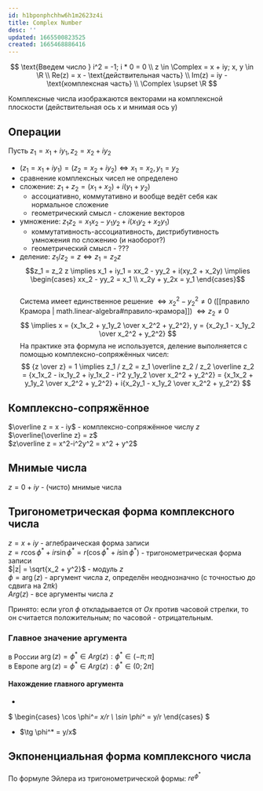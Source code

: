 ```yaml
---
id: h1bponphchhw6h1m2623z4i
title: Complex Number
desc: ''
updated: 1665500823525
created: 1665468886416
---
```


$$
\text{Введем число } i^2 = -1; i * 0 = 0 \\
z \in \Complex = x + iy; x, y \in \R \\
Re(z) = x - \text{действительная часть} \\
Im(z) = iy - \text{комплексная часть} \\
\Complex \supset \R
$$

Комплексные числа изображаются векторами на комплексной плоскости (действительная ось x и мнимая ось y)

## Операции

Пусть $z_1 = x_1 + iy_1, z_2 = x_2 + iy_2$

* $(z_1 = x_1 + iy_1) = (z_2 = x_2 + iy_2) \iff x_1 = x_2, y_1 = y_2$
* сравнение комплексных чисел не определено
* сложение: $z_1 + z_2 = (x_1 + x_2) + i(y_1 + y_2)$
  * ассоциативно, коммутативно и вообще ведёт себя как нормальное сложение
  * геометрический смысл - сложение векторов
* умножение: $z_1 z_2 = x_1x_2 - y_1y_2 + i(x_1y_2+x_2y_1)$
  * коммутативность-ассоциативность, дистрибутивность умножения по сложению (и наоборот?)
  * геометрический смысл - ???
* деление: $z_1 / z_2 = z \iff z_1 = z_2 z$
  $$z_1 = z_2 z \implies x_1 + iy_1 = xx_2 - yy_2 + i(xy_2 + x_2y) \implies \begin{cases}
  xx_2 - yy_2 = x_1 \\
  x_2y + y_2x = y_1
  \end{cases}$$  
  Система имеет единственное решение $\iff x_2^2-y_2^2 \neq 0$ ([[правило Крамора | math.linear-algebra#правило-крамора]]) $\iff z_2 \neq 0$  
  $$
  \implies x = {x_1x_2 + y_1y_2 \over x_2^2 + y_2^2},
  y = {x_2y_1 - x_1y_2 \over x_2^2 + y_2^2}
  $$
  На практике эта формула не используется, деление выполняется с помощью комплексно-сопряжённых чисел:
  $$
  {z \over z} = 1 \implies z_1 / z_2 = z_1 \overline z_2 / z_2 \overline z_2 = {x_1x_2 - ix_1y_2 + iy_1x_2 - i^2 y_1y_2 \over x_2^2 + y_2^2} = {x_1x_2 + y_1y_2 \over x_2^2 + y_2^2} + i{x_2y_1 - x_1y_2 \over x_2^2 + y_2^2}
  $$

## Комплексно-сопряжённое

$\overline z = x - iy$ - комплексно-сопряжённое числу $z$  
$\overline{\overline z} = z$  
$z\overline z = x^2-i^2y^2 = x^2 + y^2$

## Мнимые числа

$z = 0 + iy$ - (чисто) мнимые числа

## Тригонометрическая форма комплексного числа

$z = x + iy$ - аглебраическая форма записи  
$z = r \cos \phi^*+ ir \sin \phi^* = r(\cos \phi^*+ i \sin \phi^*)$ - тригонометрическая форма записи  
$|z| = \sqrt{x_2 + y^2}$ - модуль $z$  
$\phi = \arg(z)$ - аргумент числа $z$, определён неоднозначно (с точностью до сдвига на $2\pi k$)  
$Arg(z)$ - все аргументы числа $z$

Принято: если угол $\phi$ откладывается от $Ox$ против часовой стрелки, то он считается положительным; по часовой - отрицательным.

### Главное значение аргумента

в России $\arg(z) = \phi^*\in Arg(z) : \phi^* \in (-\pi; \pi]$  
в Европе $\arg(z) = \phi^*\in Arg(z) : \phi^* \in (0; 2\pi]$

#### Нахождение главного аргумента

*

$
\begin{cases}
\cos \phi^*= x/r \\
\sin \phi^* = y/r
\end{cases}
$

* $\tg \phi^* = y/x$

## Экпоненциальная форма комплексного числа

По формуле Эйлера из тригонометрической формы: $re^{\phi^*}$

